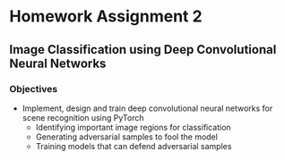 # Homework Assignment 2

## Image Classification using Deep Convolutional Neural Networks

### Objectives

- Implement, design and train deep convolutional neural networks for scene recognition using PyTorch
  - Identifying important image regions for classification
  - Generating adversarial samples to fool the model
  - Training models that can defend adversarial samples
